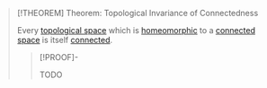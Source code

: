 >[!THEOREM] Theorem: Topological Invariance of Connectedness
>
>Every [topological space](../Topological%20Space.md) which is [homeomorphic](../Homeomorphisms/Homeomorphic%20Spaces.md) to a [connected space](Connectedness.md#^connected-space) is itself [connected](Connectedness.md#^connected-space).
>
>>[!PROOF]-
>>
>>TODO
>>
>